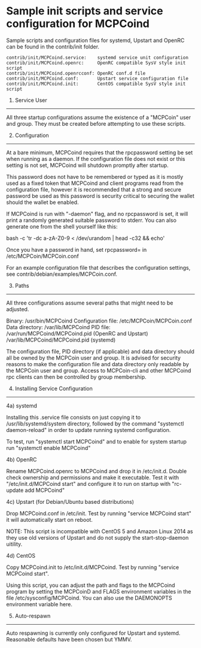 Sample init scripts and service configuration for MCPCoind
==========================================================

Sample scripts and configuration files for systemd, Upstart and OpenRC
can be found in the contrib/init folder.

    contrib/init/MCPCoind.service:    systemd service unit configuration
    contrib/init/MCPCoind.openrc:     OpenRC compatible SysV style init script
    contrib/init/MCPCoind.openrcconf: OpenRC conf.d file
    contrib/init/MCPCoind.conf:       Upstart service configuration file
    contrib/init/MCPCoind.init:       CentOS compatible SysV style init script

1. Service User
---------------------------------

All three startup configurations assume the existence of a "MCPCoin" user
and group.  They must be created before attempting to use these scripts.

2. Configuration
---------------------------------

At a bare minimum, MCPCoind requires that the rpcpassword setting be set
when running as a daemon.  If the configuration file does not exist or this
setting is not set, MCPCoind will shutdown promptly after startup.

This password does not have to be remembered or typed as it is mostly used
as a fixed token that MCPCoind and client programs read from the configuration
file, however it is recommended that a strong and secure password be used
as this password is security critical to securing the wallet should the
wallet be enabled.

If MCPCoind is run with "-daemon" flag, and no rpcpassword is set, it will
print a randomly generated suitable password to stderr.  You can also
generate one from the shell yourself like this:

bash -c 'tr -dc a-zA-Z0-9 < /dev/urandom | head -c32 && echo'

Once you have a password in hand, set rpcpassword= in /etc/MCPCoin/MCPCoin.conf

For an example configuration file that describes the configuration settings,
see contrib/debian/examples/MCPCoin.conf.

3. Paths
---------------------------------

All three configurations assume several paths that might need to be adjusted.

Binary:              /usr/bin/MCPCoind
Configuration file:  /etc/MCPCoin/MCPCoin.conf
Data directory:      /var/lib/MCPCoind
PID file:            /var/run/MCPCoind/MCPCoind.pid (OpenRC and Upstart)
                     /var/lib/MCPCoind/MCPCoind.pid (systemd)

The configuration file, PID directory (if applicable) and data directory
should all be owned by the MCPCoin user and group.  It is advised for security
reasons to make the configuration file and data directory only readable by the
MCPCoin user and group.  Access to MCPCoin-cli and other MCPCoind rpc clients
can then be controlled by group membership.

4. Installing Service Configuration
-----------------------------------

4a) systemd

Installing this .service file consists on just copying it to
/usr/lib/systemd/system directory, followed by the command
"systemctl daemon-reload" in order to update running systemd configuration.

To test, run "systemctl start MCPCoind" and to enable for system startup run
"systemctl enable MCPCoind"

4b) OpenRC

Rename MCPCoind.openrc to MCPCoind and drop it in /etc/init.d.  Double
check ownership and permissions and make it executable.  Test it with
"/etc/init.d/MCPCoind start" and configure it to run on startup with
"rc-update add MCPCoind"

4c) Upstart (for Debian/Ubuntu based distributions)

Drop MCPCoind.conf in /etc/init.  Test by running "service MCPCoind start"
it will automatically start on reboot.

NOTE: This script is incompatible with CentOS 5 and Amazon Linux 2014 as they
use old versions of Upstart and do not supply the start-stop-daemon uitility.

4d) CentOS

Copy MCPCoind.init to /etc/init.d/MCPCoind. Test by running "service MCPCoind start".

Using this script, you can adjust the path and flags to the MCPCoind program by
setting the MCPCoinD and FLAGS environment variables in the file
/etc/sysconfig/MCPCoind. You can also use the DAEMONOPTS environment variable here.

5. Auto-respawn
-----------------------------------

Auto respawning is currently only configured for Upstart and systemd.
Reasonable defaults have been chosen but YMMV.
